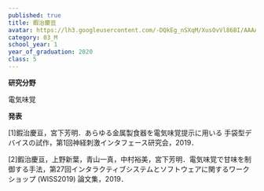 ```yaml
---
published: true
title: 鍜治慶亘
avatar: https://lh3.googleusercontent.com/-DQkEg_nSXqM/XusOvVl86BI/AAAAAAAATvM/T8WnqWvRDMsQVI6oIqN_7XbtkOFKJtq9gCE0YBhgLKroEAL1Ocqz-JfylGvEMA6WYWqE4XXdPFV8VdZqfHzBADzB-gukmGn790glqoBjw76XO2XX7YX1FWnsnTQ6E0EWJaRUwWasr4UuodFe1QtpTwZP_Dlzs_yFeYiKcnSnrgCyCLiauQ505Gs6SrcRtREC-BxB7OIGcHL865p_gnkFsH4SmAlKVXUgYobYWnmoDppExwF8tZPhontmH1AfiH6roU4CdAt5QyZW49QX8WB-2oPdpF6Ct7xQLzFSS-0m5XHem1raL41R_bMtwFl5Jvp-C8tmfsJ2tqWIM1uLmihJMJ-StqfF6YZOAlqejf6jY70ItPFgs_4BAn9wo11WEOcpjoScfC8vfmmpnIx2kwIrNTMarvHeMTzR-2f2p7CNeYjkFFOOrnKToA3_Ow2RdEDpWTPIC5c8bbA9J-010KoYsGAWtRScFis0K7_XKfcYlkct6KIY2y_qHliURCLGXnwHgJzFcO8WbVhYe6Gi9yx8rce_LjQBiA1A6P_DOYtVKEnRbJBgBrJu6wDTl2EkcW6lx7LV6fkDXr_pxiXOA6SxDxSWRpO1RU1aXJzokRIqxUXhhlTLwNb3M3o1OwEuxsmZElhLf4YRh8Z1FKTHw8OBm98gZqh4Pg9nVZsNPxFphcXyYAUPnYCXDItBZK96f78k0NJey78Y_uAfgQlaQICYzsEEZ6wtUiYi_EXuOTj-iYFiDnBwXW8btykFhdFG6Gfao72y4IWv-AWo3t1TjudBEZLWLoQ7bgeLkq6ghMJevu4IG/kaji%2B%25282%2529.jpg
category: 03_M
school_year: 1
year_of_graduation: 2020
class: 5
---
```

**研究分野**

電気味覚



**発表**

\[1]鍜治慶亘，宮下芳明．あらゆる金属製食器を電気味覚提示に用いる 手袋型デバイスの試作，第1回神経刺激インタフェース研究会，2019．

\[2]鍜治慶亘，上野新葉，青山一真，中村裕美，宮下芳明．電気味覚で甘味を制御する手法，第27回インタラクティブシステムとソフトウェアに関するワークショップ (WISS2019) 論文集，2019．